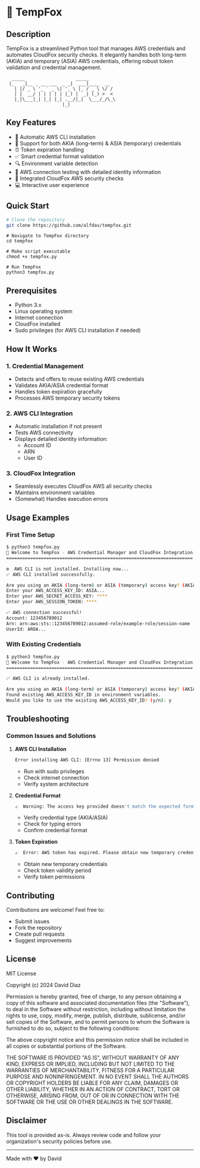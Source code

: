 # 🦊 TempFox

## Description
TempFox is a streamlined Python tool that manages AWS credentials and automates CloudFox security checks. It elegantly handles both long-term (AKIA) and temporary (ASIA) AWS credentials, offering robust token validation and credential management.

```
  _____                   _____ 
 |_   _|__ _ __ ___  _ _|  ___|____  __
   | |/ _ \ '_ ` _ \| '_ \ |_ / _ \ \/ /
   | |  __/ | | | | | |_) |  _| (_) >  < 
   |_|\___|_| |_| |_| .__/|_|  \___/_/\_\
                     |_|                   
```

## Key Features
- 🔄 Automatic AWS CLI installation
- 🔑 Support for both AKIA (long-term) & ASIA (temporary) credentials
- ⏰ Token expiration handling
- ✅ Smart credential format validation
- 🔍 Environment variable detection
- 🧪 AWS connection testing with detailed identity information
- 🦊 Integrated CloudFox AWS security checks
- 💻 Interactive user experience

## Quick Start
```bash
# Clone the repository
git clone https://github.com/alfdav/tempfox.git
```
```
# Navigate to TempFox directory
cd tempfox
```
```
# Make script executable
chmod +x tempfox.py
```
```
# Run TempFox
python3 tempfox.py
```

## Prerequisites
- Python 3.x
- Linux operating system
- Internet connection
- CloudFox installed
- Sudo privileges (for AWS CLI installation if needed)

## How It Works

### 1. Credential Management
- Detects and offers to reuse existing AWS credentials
- Validates AKIA/ASIA credential format
- Handles token expiration gracefully
- Processes AWS temporary security tokens

### 2. AWS CLI Integration
- Automatic installation if not present
- Tests AWS connectivity
- Displays detailed identity information:
  - Account ID
  - ARN
  - User ID

### 3. CloudFox Integration
- Seamlessly executes CloudFox AWS all security checks
- Maintains environment variables
- (Somewhat) Handles execution errors

## Usage Examples

### First Time Setup
```bash
$ python3 tempfox.py
🦊 Welcome to TempFox - AWS Credential Manager and CloudFox Integration Tool
======================================================================

⚙️  AWS CLI is not installed. Installing now...
✅ AWS CLI installed successfully.

Are you using an AKIA (long-term) or ASIA (temporary) access key? (AKIA/ASIA): ASIA
Enter your AWS_ACCESS_KEY_ID: ASIA...
Enter your AWS_SECRET_ACCESS_KEY: ****
Enter your AWS_SESSION_TOKEN: ****

✅ AWS connection successful!
Account: 123456789012
Arn: arn:aws:sts::123456789012:assumed-role/example-role/session-name
UserId: AROA...
```

### With Existing Credentials
```bash
$ python3 tempfox.py
🦊 Welcome to TempFox - AWS Credential Manager and CloudFox Integration Tool
======================================================================

✅ AWS CLI is already installed.

Are you using an AKIA (long-term) or ASIA (temporary) access key? (AKIA/ASIA): ASIA
Found existing AWS_ACCESS_KEY_ID in environment variables.
Would you like to use the existing AWS_ACCESS_KEY_ID? (y/n): y
```

## Troubleshooting

### Common Issues and Solutions

1. **AWS CLI Installation**
   ```bash
   Error installing AWS CLI: [Errno 13] Permission denied
   ```
   - Run with sudo privileges
   - Check internet connection
   - Verify system architecture

2. **Credential Format**
   ```bash
   ⚠️  Warning: The access key provided doesn't match the expected format (ASIA...)
   ```
   - Verify credential type (AKIA/ASIA)
   - Check for typing errors
   - Confirm credential format

3. **Token Expiration**
   ```bash
   ⚠️  Error: AWS token has expired. Please obtain new temporary credentials.
   ```
   - Obtain new temporary credentials
   - Check token validity period
   - Verify token permissions

## Contributing
Contributions are welcome! Feel free to:
- Submit issues
- Fork the repository
- Create pull requests
- Suggest improvements

## License
MIT License

Copyright (c) 2024 David Diaz

Permission is hereby granted, free of charge, to any person obtaining a copy
of this software and associated documentation files (the "Software"), to deal
in the Software without restriction, including without limitation the rights
to use, copy, modify, merge, publish, distribute, sublicense, and/or sell
copies of the Software, and to permit persons to whom the Software is
furnished to do so, subject to the following conditions:

The above copyright notice and this permission notice shall be included in all
copies or substantial portions of the Software.

THE SOFTWARE IS PROVIDED "AS IS", WITHOUT WARRANTY OF ANY KIND, EXPRESS OR
IMPLIED, INCLUDING BUT NOT LIMITED TO THE WARRANTIES OF MERCHANTABILITY,
FITNESS FOR A PARTICULAR PURPOSE AND NONINFRINGEMENT. IN NO EVENT SHALL THE
AUTHORS OR COPYRIGHT HOLDERS BE LIABLE FOR ANY CLAIM, DAMAGES OR OTHER
LIABILITY, WHETHER IN AN ACTION OF CONTRACT, TORT OR OTHERWISE, ARISING FROM,
OUT OF OR IN CONNECTION WITH THE SOFTWARE OR THE USE OR OTHER DEALINGS IN THE
SOFTWARE.

## Disclaimer
This tool is provided as-is. Always review code and follow your organization's security policies before use.

---
Made with ❤️ by David
